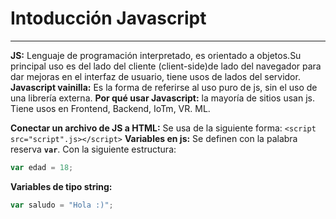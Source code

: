 # Intoducción Javascript
---
**JS:** Lenguaje de programación interpretado, es orientado a objetos.Su principal uso es del lado del cliente (client-side)de lado del navegador para dar mejoras en el interfaz de usuario, tiene usos de lados del servidor.
**Javascript vainilla:** Es la forma de referirse al uso puro de js, sin el uso de una librería externa.
**Por qué usar Javascript:** la mayoría de sitios usan js. Tiene usos en Frontend, Backend, IoTm, VR. ML.

**Conectar un archivo de JS a HTML:**
Se usa de la siguiente forma:
`<script src="script".js></script>`
**Variables en js:** Se definen con la palabra reserva **`var`**. Con la siguiente estructura:
```js
var edad = 18;
```
**Variables de tipo string:**
```js
var saludo = "Hola :)";
```
## 

